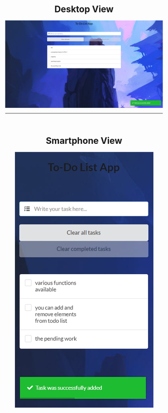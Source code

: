 <html>
  <h1 align="center"><b>Desktop View</b></h1>
  <img src="./Screenshot 2024-06-26 104728.png/">
  <br>
  <hr>
  <br>
  <h1 align="center"><b>Smartphone View</b></h1>
 <p  align='center'> <img src="./Screenshot 2024-06-23 154527.png/"> </p>
  
</html>
